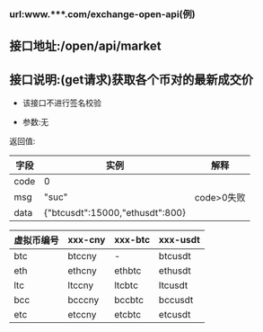 ### url:www.***.com/exchange-open-api(例)## 接口地址:/open/api/market## 接口说明:(get请求)获取各个币对的最新成交价* 该接口不进行签名校验* 参数:无返回值:|字段|	实例|	解释||------------|--------|---------------||code|	0|	 |msg|	"suc"|	code>0失败||data|	{"btcusdt":15000,"ethusdt":800}||虚拟币编号|xxx-cny|xxx-btc|xxx-usdt||------------|--------|----------|----------||btc|	btccny|	-|	btcusdt||eth|	ethcny|	ethbtc|	ethusdt||ltc|	ltccny|	ltcbtc|	ltcusdt||bcc|	bcccny|	bccbtc|	bccusdt||etc|	etccny|	etcbtc|	etcusdt|